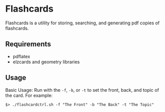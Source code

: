 # Flashcards
Flashcards is a utility for storing, searching, and generating pdf copies of flashcards.

## Requirements
* pdflatex
* elzcards and geometry libraries

## Usage
Basic Usage: Run with the `-f`, `-b`, or `-t` to set the front, back, and topic of the card.
For example:
```
$> ./flashcardctrl.sh -f "The Front" -b "The Back" -t "The Topic"
```